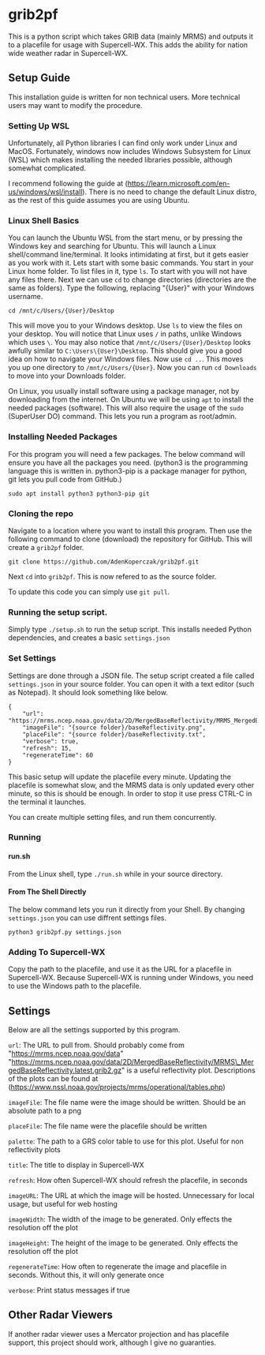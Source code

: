 # grib2pf
This is a python script which takes GRIB data (mainly MRMS) and outputs it to a
placefile for usage with Supercell-WX. This adds the ability for nation wide
weather radar in Supercell-WX.

## Setup Guide
This installation guide is written for non technical users. More technical
users may want to modify the procedure.


### Setting Up WSL
Unfortunately, all Python libraries I can find only work under Linux and MacOS.
Fortunately, windows now includes Windows Subsystem for Linux (WSL) which makes
installing the needed libraries possible, although somewhat complicated.

I recommend following the guide at
(https://learn.microsoft.com/en-us/windows/wsl/install). There is no need to
change the default Linux distro, as the rest of this guide assumes you are
using Ubuntu.

### Linux Shell Basics
You can launch the Ubuntu WSL from the start menu, or by pressing the Windows
key and searching for Ubuntu. This will launch a Linux shell/command
line/terminal. It looks intimidating at first, but it gets easier as you work
with it. Lets start with some basic commands. You start in your Linux home
folder. To list files in it, type `ls`. To start with you will not have any
files there. Next we can use `cd` to change directories (directories are the
same as folders). Type the following, replacing "{User}" with your Windows
username.
```
cd /mnt/c/Users/{User}/Desktop
```
This will move you to your Windows desktop. Use `ls` to view the files on your
desktop. You will notice that Linux uses `/` in paths, unlike Windows which
uses `\`. You may also notice that `/mnt/c/Users/{User}/Desktop` looks awfully
similar to `C:\Users\{User}\Desktop`. This should give you a good idea on how
to navigate your Windows files. Now use `cd ..`. This moves you up one
directory to `/mnt/c/Users/{User}`. Now you can run `cd Downloads` to move into
your Downloads folder.

On Linux, you usually install software using a package manager, not by
downloading from the internet. On Ubuntu we will be using `apt` to install
the needed packages (software). This will also require the usage of the `sudo`
(SuperUser DO) command. This lets you run a program as root/admin.

### Installing Needed Packages
For this program you will need a few packages. The below command will ensure
you have all the packages you need. (python3 is the programming language this
is written in. python3-pip is a package manager for python, git lets you pull
code from GitHub.)
```
sudo apt install python3 python3-pip git
```

### Cloning the repo
Navigate to a location where you want to install this program. Then use the
following command to clone (download) the repository for GitHub. This will
create a `grib2pf` folder.
```
git clone https://github.com/AdenKoperczak/grib2pf.git
```
Next `cd` into `grib2pf`. This is now refered to as the source folder.

To update this code you can simply use `git pull`.

### Running the setup script.
Simply type `./setup.sh` to run the setup script. This installs needed Python
dependencies, and creates a basic `settings.json`

### Set Settings
Settings are done through a JSON file. The setup script created a file called
`settings.json` in your source folder. You can open it with a text editor
(such as Notepad). It should look something like below.

```
{
    "url": "https://mrms.ncep.noaa.gov/data/2D/MergedBaseReflectivity/MRMS_MergedBaseReflectivity.latest.grib2.gz",
    "imageFile": "{source folder}/baseReflectivity.png",
    "placeFile": "{source folder}/baseReflectivity.txt",
    "verbose": true,
    "refresh": 15,
    "regenerateTime": 60
}
```

This basic setup will update the placefile every minute. Updating the placefile
is somewhat slow, and the MRMS data is only updated every other minute, so
this is should be enough. In order to stop it use press CTRL-C in the terminal
it launches.

You can create multiple setting files, and run them concurrently.

### Running
#### run.sh
From the Linux shell, type `./run.sh` while in your source directory.

#### From The Shell Directly
The below command lets you run it directly from your Shell. By changing
`settings.json` you can use diffrent settings files.
```
python3 grib2pf.py settings.json
```

### Adding To Supercell-WX
Copy the path to the placefile, and use it as the URL for a placefile in
Supercell-WX. Because Supercell-WX is running under Windows, you need to use
the Windows path to the placefile.

## Settings
Below are all the settings supported by this program.

`url`: The URL to pull from. Should probably come from
"https://mrms.ncep.noaa.gov/data"
"https://mrms.ncep.noaa.gov/data/2D/MergedBaseReflectivity/MRMS\_MergedBaseReflectivity.latest.grib2.gz"
is a useful reflectivity plot. Descriptions of the plots can be found at
(https://www.nssl.noaa.gov/projects/mrms/operational/tables.php)

`imageFile`: The file name were the image should be written. Should be an
absolute path to a png

`placeFile`: The file name were the placefile should be written

`palette`: The path to a GRS color table to use for this plot. Useful for non
reflectivity plots

`title`: The title to display in Supercell-WX

`refresh`: How often Supercell-WX should refresh the placefile, in seconds

`imageURL`: The URL at which the image will be hosted. Unnecessary for local
usage, but useful for web hosting

`imageWidth`: The width of the image to be generated. Only effects the resolution
off the plot

`imageHeight`: The height of the image to be generated. Only effects the
resolution off the plot

`regenerateTime`: How often to regenerate the image and placefile in seconds.
Without this, it will only generate once

`verbose`: Print status messages if true

## Other Radar Viewers
If another radar viewer uses a Mercator projection and has placefile support,
this project should work, although I give no guaranties.
